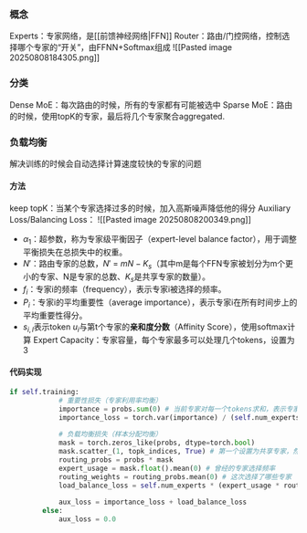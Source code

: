 ### 概念
Experts：专家网络，是[[前馈神经网络|FFN]]
Router：路由/门控网络，控制选择哪个专家的“开关”，由FFNN+Softmax组成
![[Pasted image 20250808184305.png]]

### 分类
Dense MoE：每次路由的时候，所有的专家都有可能被选中
Sparse MoE：路由的时候，使用topK的专家，最后将几个专家聚合aggregated.

### 负载均衡
解决训练的时候会自动选择计算速度较快的专家的问题
#### 方法
keep topK：当某个专家选择过多的时候，加入高斯噪声降低他的得分
Auxiliary Loss/Balancing Loss：
![[Pasted image 20250808200349.png]]
- $\alpha_1$：超参数，称为专家级平衡因子（expert-level balance factor），用于调整平衡损失在总损失中的权重。
- $N'$：路由专家的总数，$N'$ = $mN - K_s$​（其中m是每个FFN专家被划分为m个更小的专家、N是专家的总数、$K_s$是共享专家的数量）。
- $f_i$：专家i的频率（frequency），表示专家i被选择的频率。
- $P_i$​：专家i的平均重要性（average importance），表示专家i在所有时间步上的平均重要性得分。
- $s_{i,l}$表示token $u_i$与第t个专家的**亲和度分数**（Affinity Score），使用softmax计算
Expert Capacity：专家容量，每个专家最多可以处理几个tokens，设置为3
#### 代码实现
```python
if self.training:
            # 重要性损失（专家利用率均衡）
            importance = probs.sum(0) # 当前专家对每一个tokens求和，表示专家的重要性
            importance_loss = torch.var(importance) / (self.num_experts ** 2)
            
            # 负载均衡损失（样本分配均衡）
            mask = torch.zeros_like(probs, dtype=torch.bool)
            mask.scatter_(1, topk_indices, True) # 第一个设置为共享专家，然后在其余的专家里面选择TopK
            routing_probs = probs * mask 
            expert_usage = mask.float().mean(0) # 曾经的专家选择频率
            routing_weights = routing_probs.mean(0) # 这次选择了哪些专家
            load_balance_loss = self.num_experts * (expert_usage * routing_weights).sum() # 希望以前选的多的专家现在选得少一点
            
            aux_loss = importance_loss + load_balance_loss
        else:
            aux_loss = 0.0
```


